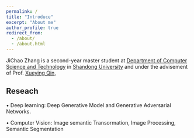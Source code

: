 ```yaml
---
permalink: /
title: "Introduce"
excerpt: "About me"
author_profile: true
redirect_from: 
  - /about/
  - /about.html
---
```

JiChao Zhang is a second-year master student at [Department of Computer Science and Technology](http://www.cs.sdu.edu.cn/default.do) in [Shandong University](http://www.sdu.edu.cn)  and under the advisement of Prof. [Xueying Qin](http://www.cs.sdu.edu.cn/zh/~qxy), 

Reseach
------
• Deep learning: Deep Generative Model and Generative Adversarial Networks. 

• Computer Vision: Image semantic Transormation, Image Processing, Semantic Segmentation
 





